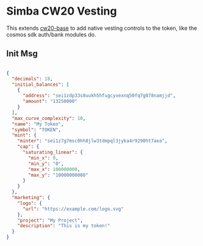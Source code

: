 # Simba CW20 Vesting

This extends [cw20-base](https://github.com/CosmWasm/cw-plus/tree/v0.13.1/contracts/cw20-base)
to add native vesting controls to the token, like the cosmos sdk auth/bank modules do.

## Init Msg 
```json

{
  "decimals": 18,
  "initial_balances": [
    {
      "address": "sei1zdp33s8uukh5hfugcyvexnq50fq7g078namjjd",
      "amount": "13250000" 
    }
  ],
  "max_curve_complexity": 10,
  "name": "My Token",
  "symbol": "TOKEN",
  "mint": {
    "minter": "sei1z7g7msc0hh8jlw3tdmpql3jyka4r9290ht7aea",
    "cap": {
      "saturating_linear": {
        "min_x": 0,
        "min_y": "0",
        "max_x": 100000000,
        "max_y": "10000000000"  
      }
    }
  },
  "marketing": {
    "logo": {
      "url": "https://example.com/logo.svg"
    },
    "project": "My Project",
    "description": "This is my token!"
  }
}
```